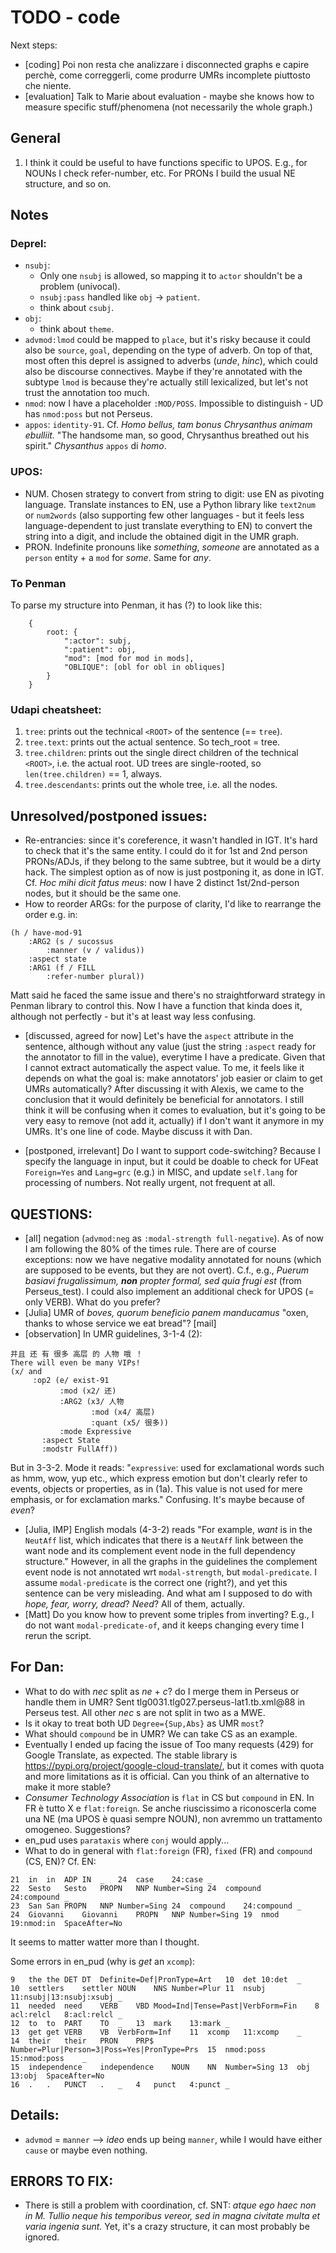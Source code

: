# TODO - code

Next steps:
- [coding] Poi non resta che analizzare i disconnected graphs e capire perchè, come correggerli, come produrre
UMRs incomplete piuttosto che niente.
- [evaluation] Talk to Marie about evaluation - maybe she knows how to measure specific stuff/phenomena (not necessarily
the whole graph.)

## General
1. I think it could be useful to have functions specific to UPOS. E.g., for NOUNs I check refer-number, etc.
For PRONs I build the usual NE structure, and so on.

## Notes

### Deprel:
- `nsubj`:
  - Only one `nsubj` is allowed, so mapping it to `actor` shouldn't be a problem (univocal).
  - `nsubj:pass` handled like `obj` -> `patient`.
  - think about `csubj`.
- `obj`:
  - think about `theme`.
- `advmod:lmod` could be mapped to `place`, but it's risky because it could also be `source`, `goal`, depending on the type of adverb.
On top of that, most often this deprel is assigned to adverbs (_unde_, _hinc_), which could also be discourse connectives.
Maybe if they're annotated with the subtype `lmod` is because they're actually still lexicalized, but let's not trust the annotation too much.
- `nmod`: now I have a placeholder `:MOD/POSS`. Impossible to distinguish - UD has `nmod:poss` but not Perseus.
- `appos`: `identity-91`.
Cf. _Homo bellus, tam bonus Chrysanthus animam ebulliit._ "The handsome man, so good, Chrysanthus breathed out his spirit."
_Chysanthus_ `appos` di _homo_.

### UPOS:
- NUM. Chosen strategy to convert from string to digit: use EN as pivoting language.
Translate instances to EN, use a Python library like `text2num` or `num2words` (also supporting few other languages -
but it feels less language-dependent to just translate everything to EN) to convert the string into a digit,
and include the obtained digit in the UMR graph.
- PRON. Indefinite pronouns like _something_, _someone_ are annotated as a `person` entity + a `mod` for _some_. Same
for _any_.


### To Penman
To parse my structure into Penman, it has (?) to look like this:
```
    {
        root: {
            ":actor": subj,
            ":patient": obj,
            "mod": [mod for mod in mods],
            "OBLIQUE": [obl for obl in obliques]
        }
    }
```

### Udapi cheatsheet:
1. `tree`: prints out the technical `<ROOT>` of the sentence (== `tree`).
2. `tree.text`: prints out the actual sentence. So tech_root = tree.
3. `tree.children`: prints out the single direct children of the technical `<ROOT>`, i.e. the actual root.
UD trees are single-rooted, so `len(tree.children)` == 1, always.
4. `tree.descendants`: prints out the whole tree, i.e. all the nodes.


## Unresolved/postponed issues:
- Re-entrancies: since it's coreference, it wasn't handled in IGT. It's hard to check that it's the same entity.
I could do it for 1st and 2nd person PRONs/ADJs, if they belong to the same subtree, but it would be a dirty hack. 
The simplest option as of now is just postponing it, as done in IGT.
Cf. _Hoc mihi dicit fatus meus_: now I have 2 distinct 1st/2nd-person nodes, but it should be the same one.
- How to reorder ARGs: for the purpose of clarity, I'd like to rearrange the order e.g. in:

```
(h / have-mod-91
    :ARG2 (s / sucossus
        :manner (v / validus))
    :aspect state
    :ARG1 (f / FILL
        :refer-number plural)) 
```

Matt said he faced the same issue and there's no straightforward strategy in Penman library to control this.
Now I have a function that kinda does it, although not perfectly - but it's at least way less confusing.

- [discussed, agreed for now] Let's have the `aspect` attribute in the sentence, although without any value (just the
string `:aspect` ready for the annotator to fill in the value), everytime I have a predicate. Given that I cannot
extract automatically the aspect value.
To me, it feels like it depends on what the goal is: make annotators' job easier or claim to get UMRs automatically?
After discussing it with Alexis, we came to the conclusion that it would definitely be beneficial for annotators.
I still think it will be confusing when it comes to evaluation, but it's going to be very easy to remove (not add it, 
actually) if I don't want it anymore in my UMRs. It's one line of code. Maybe discuss it with Dan.

- [postponed, irrelevant] Do I want to support code-switching? Because I specify the language in input, but it could be
doable to check for UFeat `Foreign=Yes` and `Lang=grc` (e.g.) in MISC, and update `self.lang` for processing of numbers.
Not really urgent, not frequent at all.


## QUESTIONS:
- [all] negation (`advmod:neg` as `:modal-strength full-negative`). As of now I am following the 80% of the times rule.
There are of course exceptions: now we have negative modality annotated for nouns (which are supposed to be events, but
they are not overt).
C.f., e.g., _Puerum basiavi frugalissimum, **non** propter formal, sed quia frugi est_ (from Perseus_test).
I could also implement an additional check for UPOS (= only VERB). What do you prefer?
- [Julia] UMR of _boves, quorum beneficio panem manducamus_ "oxen, thanks to whose service we eat bread"? [mail]
- [observation] In UMR guidelines, 3-1-4 (2):

```
并且 还 有 很多 高层 的 人物 哦 ！
There will even be many VIPs!
(x/ and
     :op2 (e/ exist-91
           :mod (x2/ 还)
           :ARG2 (x3/ 人物
                  :mod (x4/ 高层)
                  :quant (x5/ 很多))
           :mode Expressive
       :aspect State
       :modstr FullAff))
```
But in 3-3-2. Mode it reads:
"`expressive`: used for exclamational words such as hmm, wow, yup etc., which express emotion but don't clearly refer 
to events, objects or properties, as in (1a). This value is not used for mere emphasis, or for exclamation marks."
Confusing. It's maybe because of _even_?

- [Julia, IMP] English modals (4-3-2) reads
"For example, _want_ is in the `NeutAff` list, which indicates that there is a `NeutAff` link between the want node and
its complement event node in the full dependency structure."
However, in all the graphs in the guidelines the complement event node is not annotated wrt `modal-strength`, but
`modal-predicate`. I assume `modal-predicate` is the correct one (right?), and yet this sentence can be very misleading.
And what am I supposed to do with _hope, fear, worry, dread_? _Need_? All of them, actually.
- [Matt] Do you know how to prevent some triples from inverting? E.g., I do not want `modal-predicate-of`, and it keeps
changing every time I rerun the script.


## For Dan:
- What to do with _nec_ split as _ne_ + _c_? do I merge them in Perseus or handle them in UMR?
Sent tlg0031.tlg027.perseus-lat1.tb.xml@88 in Perseus test.
All other _nec_ s are not split in two as a MWE.
- Is it okay to treat both UD `Degree={Sup,Abs}` as UMR `most`?
- What should `compound` be in UMR? We can take CS as an example.
- Eventually I ended up facing the issue of Too many requests (429) for Google Translate, as expected. The stable
library is https://pypi.org/project/google-cloud-translate/, but it comes with quota and more limitations as it is
official. Can you think of an alternative to make it more stable?
- _Consumer Technology Association_ is `flat` in CS but `compound` in EN. In FR è tutto X e `flat:foreign`. Se anche
riuscissimo a riconoscerla come una NE (ma UPOS è quasi sempre NOUN), non avremmo un trattamento omogeneo.
Suggestions?
- en_pud uses `parataxis` where `conj` would apply...
- What to do in general with `flat:foreign` (FR), `fixed` (FR) and `compound` (CS, EN)?
Cf. EN:
```
21	in	in	ADP	IN	_	24	case	24:case	_
22	Sesto	Sesto	PROPN	NNP	Number=Sing	24	compound	24:compound	_
23	San	San	PROPN	NNP	Number=Sing	24	compound	24:compound	_
24	Giovanni	Giovanni	PROPN	NNP	Number=Sing	19	nmod	19:nmod:in	SpaceAfter=No
```
It seems to matter watter more than I thought.

Some errors in en_pud (why is _get_ an `xcomp`):
```
9	the	the	DET	DT	Definite=Def|PronType=Art	10	det	10:det	_
10	settlers	settler	NOUN	NNS	Number=Plur	11	nsubj	11:nsubj|13:nsubj:xsubj	_
11	needed	need	VERB	VBD	Mood=Ind|Tense=Past|VerbForm=Fin	8	acl:relcl	8:acl:relcl	_
12	to	to	PART	TO	_	13	mark	13:mark	_
13	get	get	VERB	VB	VerbForm=Inf	11	xcomp	11:xcomp	_
14	their	their	PRON	PRP$	Number=Plur|Person=3|Poss=Yes|PronType=Prs	15	nmod:poss	15:nmod:poss	_
15	independence	independence	NOUN	NN	Number=Sing	13	obj	13:obj	SpaceAfter=No
16	.	.	PUNCT	.	_	4	punct	4:punct	_
```


## Details:
- `advmod` = `manner` --> _ideo_ ends up being `manner`, while I would have either `cause` or maybe even nothing.

## ERRORS TO FIX:
- There is still a problem with coordination, cf. SNT:
_atque ego haec non in M. Tullio neque his temporibus vereor, sed in magna civitate multa et varia ingenia sunt._
Yet, it's a crazy structure, it can most probably be ignored.

